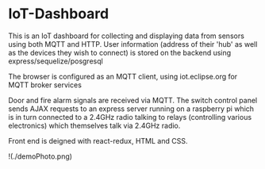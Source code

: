# IoT-Dashboard

This is an IoT dashboard for collecting and displaying data from sensors using both MQTT and HTTP. User information (address of their 'hub' as well as the devices they wish to connect) is stored on the backend using express/sequelize/posgresql

The browser is configured as an MQTT client, using iot.eclipse.org for MQTT broker services

Door and fire alarm signals are received via MQTT. The switch control panel sends AJAX requests to an express server running on a raspberry pi which is in turn connected to a 2.4GHz radio talking to relays (controlling various electronics) which themselves talk via 2.4GHz radio.

Front end is deigned with react-redux, HTML and CSS.

!(./demoPhoto.png)

